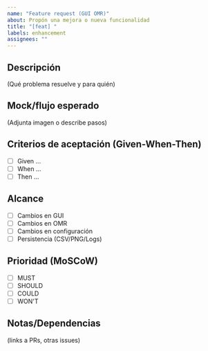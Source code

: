 ```yaml
---
name: "Feature request (GUI OMR)"
about: Propón una mejora o nueva funcionalidad
title: "[feat] "
labels: enhancement
assignees: ""
---
```


## Descripción
(Qué problema resuelve y para quién)

## Mock/flujo esperado
(Adjunta imagen o describe pasos)

## Criterios de aceptación (Given-When-Then)
- [ ] Given ...
- [ ] When ...
- [ ] Then ...

## Alcance
- [ ] Cambios en GUI
- [ ] Cambios en OMR
- [ ] Cambios en configuración
- [ ] Persistencia (CSV/PNG/Logs)

## Prioridad (MoSCoW)
- [ ] MUST
- [ ] SHOULD
- [ ] COULD
- [ ] WON'T

## Notas/Dependencias
(links a PRs, otras issues)
